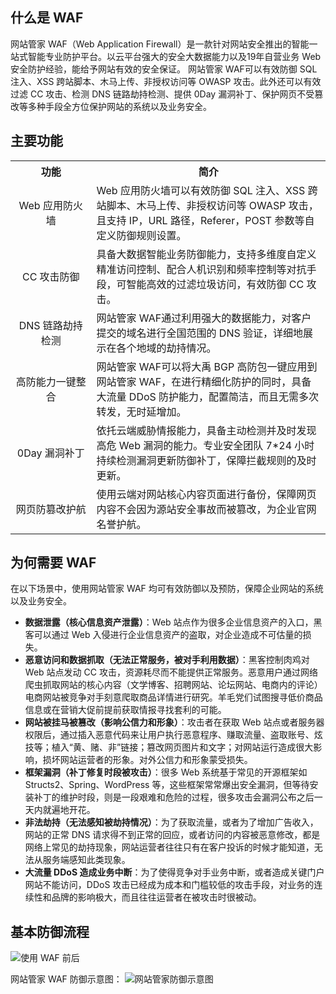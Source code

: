 ## 什么是 WAF
网站管家 WAF（Web Application Firewall）是一款针对网站安全推出的智能一站式智能专业防护平台。以云平台强大的安全大数据能力以及19年自营业务 Web 安全防护经验，能给予网站有效的安全保证。
网站管家 WAF可以有效防御 SQL 注入、XSS 跨站脚本、木马上传、非授权访问等 OWASP 攻击。此外还可以有效过滤 CC 攻击、检测 DNS 链路劫持检测、提供 0Day 漏洞补丁、保护网页不受篡改等多种手段全方位保护网站的系统以及业务安全。

## 主要功能
<table class="this">
<tbody>
<tr>
<th width="150">功能</th>
<th width="500">简介</th>
</tr>
<tr>
<td align="center">Web 应用防火墙</td>
<td>Web 应用防火墙可以有效防御 SQL 注入、XSS 跨站脚本、木马上传、非授权访问等 OWASP 攻击，且支持 IP，URL 路径，Referer，POST 参数等自定义防御规则设置。</td>
</tr>
<tr>
<td align="center">CC 攻击防御</td>
<td>具备大数据智能业务防御能力，支持多维度自定义精准访问控制、配合人机识别和频率控制等对抗手段，可智能高效的过滤垃圾访问，有效防御 CC 攻击。</td>
</tr>
<tr>
<td align="center">DNS 链路劫持检测</td>
<td>网站管家 WAF通过利用强大的数据能力，对客户提交的域名进行全国范围的 DNS 验证，详细地展示在各个地域的劫持情况。</td>
</tr>
<tr>
<td align="center">高防能力一键整合</td>
<td>网站管家 WAF可以将大禹 BGP 高防包一键应用到网站管家 WAF，在进行精细化防护的同时，具备大流量 DDoS 防护能力，配置简洁，而且无需多次转发，无时延增加。</td>
</tr>
<tr>
<td align="center">0Day 漏洞补丁</td>
<td>依托云端威胁情报能力，具备主动检测并及时发现高危 Web 漏洞的能力。专业安全团队 7*24 小时持续检测漏洞更新防御补丁，保障拦截规则的及时更新。</td>
</tr>
<tr>
<td align="center">网页防篡改护航</td>
<td>使用云端对网站核心内容页面进行备份，保障网页内容不会因为源站安全事故而被篡改，为企业官网名誉护航。</td>
</tr>
</tbody>
</table>

## 为何需要 WAF
在以下场景中，使用网站管家 WAF 均可有效防御以及预防，保障企业网站的系统以及业务安全。
- **数据泄露（核心信息资产泄露）**：Web 站点作为很多企业信息资产的入口，黑客可以通过 Web 入侵进行企业信息资产的盗取，对企业造成不可估量的损失。
- **恶意访问和数据抓取（无法正常服务，被对手利用数据）**：黑客控制肉鸡对 Web 站点发动 CC 攻击，资源耗尽而不能提供正常服务。恶意用户通过网络爬虫抓取网站的核心内容（文学博客、招聘网站、论坛网站、电商内的评论）电商网站被竞争对手刻意爬取商品详情进行研究。羊毛党们试图搜寻低价商品信息或在营销大促前提前获取情报寻找套利的可能。
- **网站被挂马被篡改（影响公信力和形象）**：攻击者在获取 Web 站点或者服务器权限后，通过插入恶意代码来让用户执行恶意程序、赚取流量、盗取账号、炫技等；植入“黄、赌、非”链接；篡改网页图片和文字；对网站运行造成很大影响，损坏网站运营者的形象。对外公信力和形象蒙受损失。
- **框架漏洞（补丁修复时段被攻击）**：很多 Web 系统基于常见的开源框架如 Structs2、Spring、WordPress 等，这些框架常常爆出安全漏洞，但等待安装补丁的维护时段，则是一段艰难和危险的过程，很多攻击会漏洞公布之后一天内就遍地开花。
- **非法劫持（无法感知被劫持情况）**：为了获取流量，或者为了增加广告收入，网站的正常 DNS 请求得不到正常的回应，或者访问的内容被恶意修改，都是网络上常见的劫持现象，网站运营者往往只有在客户投诉的时候才能知道，无法从服务端感知此类现象。
- **大流量 DDoS 造成业务中断**：为了使得竞争对手业务中断，或者造成关键门户网站不能访问，DDoS 攻击已经成为成本和门槛较低的攻击手段，对业务的连续性和品牌的影响极大，而且往往运营者在被攻击时很被动。

## 基本防御流程
![使用 WAF 前后](http://imgcache.tcecqpoc.fsphere.cn/image/mc.qcloudimg.com/static/img/0252bd97de61a42dc1842c6c8d601d32/image.png)

网站管家 WAF 防御示意图：
![网站管家防御示意图](http://imgcache.tcecqpoc.fsphere.cn/image/mc.qcloudimg.com/static/img/0b34705f9a4e8641ac8675ddf5e2e3b0/image.png)
